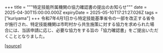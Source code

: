 +++
title = """特定技能所属機関の協力確認書の提出のお知らせ"""
date = 2025-04-30T15:00:00.000Z
expiryDate = 2025-05-10T17:21:27.026Z
tags = ["kuriyama"]
+++
令和7年4月1日から特定技能基準省令の一部を改正する省令が施行され、特定技能機関は市町村から共生施策に対する協力を求められた場合には、当該申請に応じ、必要な協力をする旨の「協力確認書」をご提出いただくこととなりました。

[[source]](https://www.town.kuriyama.hokkaido.jp/soshiki/31/31591.html)

